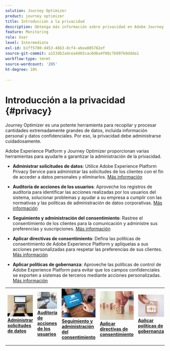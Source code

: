 ```yaml
---
solution: Journey Optimizer
product: journey optimizer
title: Introducción a la privacidad
description: Obtenga más información sobre privacidad en Adobe Journey Optimizer y Adobe Experience Platform.
feature: Monitoring
role: User
level: Intermediate
exl-id: b1ff5780-d453-46b3-8cf4-abea085782ef
source-git-commit: a153db2adcea4d65cac0d6a4f08c7b997b9ddda1
workflow-type: tm+mt
source-wordcount: '205'
ht-degree: 10%

---
```


# Introducción a la privacidad {#privacy}

Journey Optimizer es una potente herramienta para recopilar y procesar cantidades extremadamente grandes de datos, incluida información personal y datos confidenciales. Por eso, la privacidad debe administrarse cuidadosamente.

Adobe Experience Platform y Journey Optimizer proporcionan varias herramientas para ayudarle a garantizar la administración de la privacidad.

* **Administrar solicitudes de datos**: Utilice Adobe Experience Platform Privacy Service para administrar las solicitudes de los clientes con el fin de acceder a datos personales y eliminarlos. [Más información](requests.md)

* **Auditoría de acciones de los usuarios**: Aproveche los registros de auditoría para identificar las acciones realizadas por los usuarios del sistema, solucionar problemas y ayudar a su empresa a cumplir con las normativas y las políticas de administración de datos corporativas. [Más información](audit-logs.md)

* **Seguimiento y administración del consentimiento**: Rastree el consentimiento de los clientes para la comunicación y administre sus preferencias y suscripciones. [Más información](opt-out.md)

* **Aplicar directivas de consentimiento**: Defina las políticas de consentimiento de Adobe Experience Platform y aplíquelas a sus acciones personalizadas para respetar las preferencias de sus clientes. [Más información](../action/consent.md)

* **Aplicar políticas de gobernanza**: Aproveche las políticas de control de Adobe Experience Platform para evitar que los campos confidenciales se exporten a sistemas de terceros mediante acciones personalizadas. [Más información](../action/action-privacy.md)

<table style="table-layout:fixed"><tr style="border: 0;">
<td>
<a href="requests.md">
<img alt="Posible cliente" src="../assets/do-not-localize/privacy-request.jpeg">
</a>
<div><a href="requests.md"><strong>Administrar solicitudes de datos</strong>
</div>
<p>
</td>
<td>
<a href="audit-logs.md">
<img alt="Poco frecuente" src="../assets/do-not-localize/privacy-audit.jpeg">
</a>
<div>
<a href="audit-logs.md"><strong>Auditoría de acciones de los usuarios</strong></a>
</div>
<p></td>
<td>
<a href="opt-out.md">
<img alt="Validación" src="../assets/do-not-localize/privacy-track-consent.jpeg">
</a>
<div>
<a href="opt-out.md"><strong>Seguimiento y administración del consentimiento</strong></a>
</div>
<p>
</td>
<td>
<a href="../action/consent.md">
<img alt="Validación" src="../assets/do-not-localize/privacy-consent-policies.jpeg">
</a>
<div>
<a href="../action/consent.md"><strong>Aplicar directivas de consentimiento</strong></a>
</div>
<p>
</td>
<td>
<a href="../action/action-privacy.md">
<img alt="Validación" src="../assets/do-not-localize/privacy-governance.jpeg">
</a>
<div>
<a href="../action/action-privacy.md"><strong>Aplicar políticas de gobernanza</strong></a>
</div>
<p>
</td>
</tr></table>
